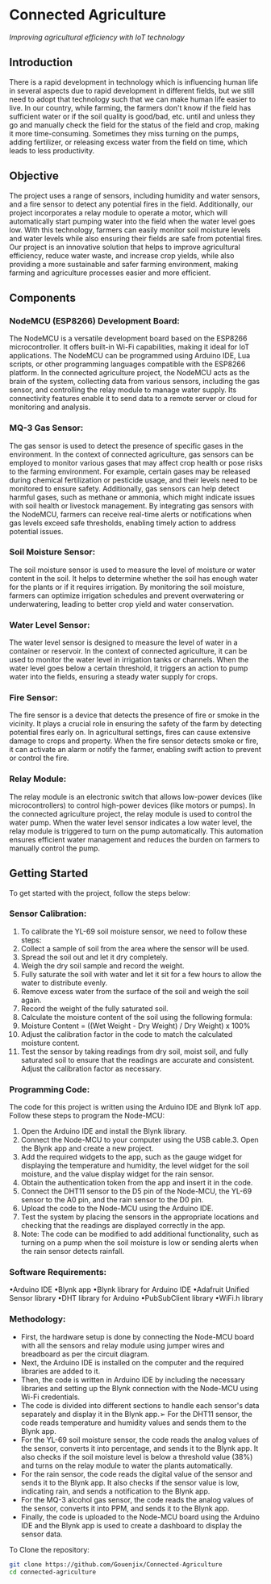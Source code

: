 # Connected Agriculture

*Improving agricultural efficiency with IoT technology*

## Introduction

There is a rapid development in technology which is influencing human life in several aspects due to rapid development in different fields, but we still need to adopt that technology such that we can make human life easier to live. In our country, while farming, the farmers don't know if the field has sufficient water or if the soil quality is good/bad, etc. until and unless they go and manually check the field for the status of the field and crop, making it more time-consuming. Sometimes they miss turning on the pumps, adding fertilizer, or releasing excess water from the field on time, which leads to less productivity.

## Objective

The project uses a range of sensors, including humidity and water sensors, and a fire sensor to detect any potential fires in the field. Additionally, our project incorporates a relay module to operate a motor, which will automatically start pumping water into the field when the water level goes low. With this technology, farmers can easily monitor soil moisture levels and water levels while also ensuring their fields are safe from potential fires. Our project is an innovative solution that helps to improve agricultural efficiency, reduce water waste, and increase crop yields, while also providing a more sustainable and safer farming environment, making farming and agriculture processes easier and more efficient.

## Components

### NodeMCU (ESP8266) Development Board:
The NodeMCU is a versatile development board based on the ESP8266 microcontroller. It offers built-in Wi-Fi capabilities, making it ideal for IoT applications. The NodeMCU can be programmed using Arduino IDE, Lua scripts, or other programming languages compatible with the ESP8266 platform. In the connected agriculture project, the NodeMCU acts as the brain of the system, collecting data from various sensors, including the gas sensor, and controlling the relay module to manage water supply. Its connectivity features enable it to send data to a remote server or cloud for monitoring and analysis.

### MQ-3 Gas Sensor:
The gas sensor is used to detect the presence of specific gases in the environment. In the context of connected agriculture, gas sensors can be employed to monitor various gases that may affect crop health or pose risks to the farming environment. For example, certain gases may be released during chemical fertilization or pesticide usage, and their levels need to be monitored to ensure safety. Additionally, gas sensors can help detect harmful gases, such as methane or ammonia, which might indicate issues with soil health or livestock management. By integrating gas sensors with the NodeMCU, farmers can receive real-time alerts or notifications when gas levels exceed safe thresholds, enabling timely action to address potential issues.

### Soil Moisture Sensor:
The soil moisture sensor is used to measure the level of moisture or water content in the soil. It helps to determine whether the soil has enough water for the plants or if it requires irrigation. By monitoring the soil moisture, farmers can optimize irrigation schedules and prevent overwatering or underwatering, leading to better crop yield and water conservation.

### Water Level Sensor:
The water level sensor is designed to measure the level of water in a container or reservoir. In the context of connected agriculture, it can be used to monitor the water level in irrigation tanks or channels. When the water level goes below a certain threshold, it triggers an action to pump water into the fields, ensuring a steady water supply for crops.

### Fire Sensor:
The fire sensor is a device that detects the presence of fire or smoke in the vicinity. It plays a crucial role in ensuring the safety of the farm by detecting potential fires early on. In agricultural settings, fires can cause extensive damage to crops and property. When the fire sensor detects smoke or fire, it can activate an alarm or notify the farmer, enabling swift action to prevent or control the fire.

### Relay Module:
The relay module is an electronic switch that allows low-power devices (like microcontrollers) to control high-power devices (like motors or pumps). In the connected agriculture project, the relay module is used to control the water pump. When the water level sensor indicates a low water level, the relay module is triggered to turn on the pump automatically. This automation ensures efficient water management and reduces the burden on farmers to manually control the pump.


## Getting Started

To get started with the project, follow the steps below:

### Sensor Calibration:
1. To calibrate the YL-69 soil moisture sensor, we need to follow these steps:
2. Collect a sample of soil from the area where the sensor will be used.
3. Spread the soil out and let it dry completely.
4. Weigh the dry soil sample and record the weight.
5. Fully saturate the soil with water and let it sit for a few hours to allow the water to distribute evenly.
6. Remove excess water from the surface of the soil and weigh the soil again.
7. Record the weight of the fully saturated soil.
8. Calculate the moisture content of the soil using the following formula:
9. Moisture Content = ((Wet Weight - Dry Weight) / Dry Weight) x 100%
10. Adjust the calibration factor in the code to match the calculated moisture content.
11. Test the sensor by taking readings from dry soil, moist soil, and fully saturated soil to ensure that the readings are accurate and consistent. Adjust the calibration factor as necessary.

### Programming Code:
The code for this project is written using the Arduino IDE and Blynk IoT app. 
      Follow these steps to program the Node-MCU:
1. Open the Arduino IDE and install the Blynk library.
2. Connect the Node-MCU to your computer using the USB cable.3. Open the Blynk app and create a new project.
4. Add the required widgets to the app, such as the gauge widget for displaying the temperature and humidity, the level widget for the soil moisture, and the value display widget for the rain sensor.
5. Obtain the authentication token from the app and insert it in the code.
6. Connect the DHT11 sensor to the D5 pin of the Node-MCU, the YL-69 sensor to the A0 pin, and the rain sensor to the D0 pin.
7. Upload the code to the Node-MCU using the Arduino IDE.
8. Test the system by placing the sensors in the appropriate locations and checking that the readings are displayed correctly in the app.
9. Note: The code can be modified to add additional functionality, such as turning on a pump when the soil moisture is low or sending alerts when the rain sensor detects rainfall.

### Software Requirements:
•Arduino IDE
•Blynk app
•Blynk library for Arduino IDE
•Adafruit Unified Sensor library
•DHT library for Arduino
•PubSubClient library
•WiFi.h library

### Methodology:
- First, the hardware setup is done by connecting the Node-MCU board with all the sensors
and relay module using jumper wires and breadboard as per the circuit diagram.
- Next, the Arduino IDE is installed on the computer and the required libraries are added to it.
- Then, the code is written in Arduino IDE by including the necessary libraries and setting up the Blynk connection with the Node-MCU using Wi-Fi credentials.
- The code is divided into different sections to handle each sensor's data separately and display it in the Blynk app.➢ For the DHT11 sensor, the code reads temperature and humidity values and sends them to the Blynk app.
- For the YL-69 soil moisture sensor, the code reads the analog values of the sensor, converts it into percentage, and sends it to the Blynk app. It also checks if the soil moisture level is below a threshold value (38%) and turns on the relay module to water the plants automatically.
- For the rain sensor, the code reads the digital value of the sensor and sends it to the Blynk app. It also checks if the sensor value is low, indicating rain, and sends a notification to the Blynk app.
- For the MQ-3 alcohol gas sensor, the code reads the analog values of the sensor, converts it into PPM, and sends it to the Blynk app.
- Finally, the code is uploaded to the Node-MCU board using the Arduino IDE and the Blynk app is used to create a dashboard to display the sensor data.


To Clone the repository:

```bash
git clone https://github.com/Gouenjix/Connected-Agriculture
cd connected-agriculture
